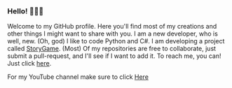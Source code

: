 ### Hello! 🧑🏽‍💻
Welcome to my GitHub profile. Here you'll find most of my creations and other things I might want to share with you.
I am a new developer, who is well, new. (Oh, god) I like to code Python and C#. I am developing a project called [StoryGame](https://github.com/DeveloperWOW64/Storygame). (Most) Of my repositories are free to collaborate, just submit a pull-request, and I'll see if I want to add it. To reach me, you can! Just click [here](mailto:devwow64@gmail.com).

For my YouTube channel make sure to click [Here](https://www.youtube.com/channel/UCMLvI_HBgar65sV-a5JQDpg)

<!--
**DeveloperWOW64/DeveloperWOW64** is a ✨ _special_ ✨ repository because its `README.md` (this file) appears on your GitHub profile.

Here are some ideas to get you started:

- 🔭 I’m currently working on ...
- 🌱 I’m currently learning ...
- 👯 I’m looking to collaborate on ...
- 🤔 I’m looking for help with ...
- 💬 Ask me about ...
- 📫 How to reach me: ...
- 😄 Pronouns: ...
- ⚡ Fun fact: ...
-->
